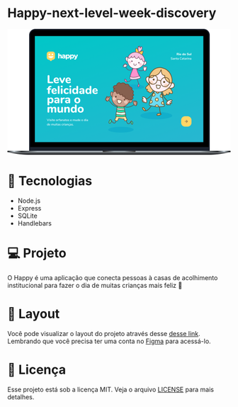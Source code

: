   # Happy-next-level-week-discovery
![GitHub Logo](https://github.com/rocketseat-education/nlw-03-discovery/blob/main/.github/happy.png)
# :rocket: Tecnologias 
* Node.js
* Express
* SQLite
* Handlebars
# :computer: Projeto
O Happy é uma aplicação que conecta pessoas à casas de acolhimento institucional para fazer o dia de muitas crianças mais feliz :purple_heart:

# :bookmark: Layout
Você pode visualizar o layout do projeto através desse [desse link](https://www.figma.com/file/mDEbnoojksG4w8sOxmudh3/Happy-Web). Lembrando que você precisa ter uma conta no [Figma](https://www.figma.com) para acessá-lo.

# :memo: Licença
Esse projeto está sob a licença MIT. Veja o arquivo [LICENSE](https://github.com/rocketseat-education/nlw-03-discovery/blob/main/LICENSE.md) para mais detalhes.
